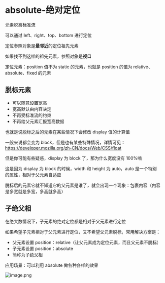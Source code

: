 # absolute-绝对定位

元素脱离标准流

可以通过 left、right、top、bottom 进行定位

定位参照对象是**最邻近**的定位祖先元素

如果找不到这样的祖先元素，参照对象是**视口**

定位元素：position 值不为 static 的元素，也就是 position 的值为 relative、absolute、fixed 的元素

## 脱标元素

- 可以随意设置宽高
- 宽高默认由内容决定
- 不再受标准流的约束
- 不再给父元素汇报宽高数据

也就是说脱标之后的元素在某些情况下会修改 display 值的计算值

一般来说都会变为 block，但是也有某些特殊情况，详情可见：https://developer.mozilla.org/zh-CN/docs/Web/CSS/float

但是你可能有些疑惑，display 为 block 了，那为什么宽度没有 100%喃

这是因为 display 为 block 的时候，width 和 height 为 auto，auto 是一个特别的属性，相对于父元素自适应

脱标后的元素它就不知道它的父元素是谁了，就会出现一个现象：包裹内容（内容是多宽就是多宽，多高就多高）

## 子绝父相

在绝大数情况下，子元素的绝对定位都是相对于父元素进行定位

如果希望子元素相对于父元素进行定位，又不希望父元素脱标，常用解决方案是：

- 父元素设置 position：relative（让父元素成为定位元素，而且父元素不脱标）
- 子元素设置 position：absolute
- 简称为子绝父相

应用场景：可以利用 absolute 做各种各样的效果

![image.png](https://img11.360buyimg.com/ddimg/jfs/t1/198642/21/6594/268273/61331561E931659a9/c1ea1deb31149316.png)
